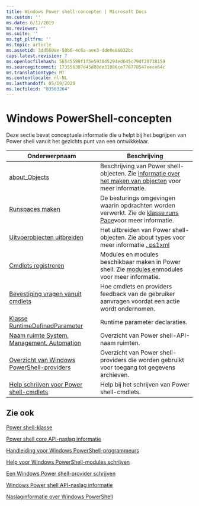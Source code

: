 ```yaml
---
title: Windows Power shell-concepten | Microsoft Docs
ms.custom: ''
ms.date: 6/12/2019
ms.reviewer: ''
ms.suite: ''
ms.tgt_pltfrm: ''
ms.topic: article
ms.assetid: 3dd5608e-50b6-4c6a-aee3-dde0e86032bc
caps.latest.revision: 7
ms.openlocfilehash: 56545599f1f5e593045294ed645c79df20738159
ms.sourcegitcommit: 173556307d45d88de31086ce776770547eece64c
ms.translationtype: MT
ms.contentlocale: nl-NL
ms.lasthandoff: 05/19/2020
ms.locfileid: "83563264"
---
```

# <a name="windows-powershell-concepts"></a>Windows PowerShell-concepten

Deze sectie bevat conceptuele informatie die u helpt bij het begrijpen van Power shell vanuit het gezichts punt van een ontwikkelaar.

|Onderwerpnaam|Beschrijving|
|----------------|-----------------|
|[about_Objects](/powershell/module/microsoft.powershell.core/about/about_objects)|Beschrijving van Power shell-objecten. Zie [informatie over het maken van objecten](/powershell/module/microsoft.powershell.core/about/about_object_creation) voor meer informatie.|
|[Runspaces maken](../hosting/creating-runspaces.md)|De besturings omgevingen waarin opdrachten worden verwerkt. Zie de [klasse runs Pace](/dotnet/api/system.management.automation.runspaces.runspace)voor meer informatie.|
|[Uitvoerobjecten uitbreiden](../cmdlet/extending-output-objects.md)|Het uitbreiden van Power shell-objecten. Zie about types voor meer informatie [. ps1xml](/powershell/module/microsoft.powershell.core/about/about_types.ps1xml)|
|[Cmdlets registreren](../cmdlet/registering-cmdlets.md)|Modules en modules beschikbaar maken in Power shell. Zie [modules en](../cmdlet/modules-and-snap-ins.md)modules voor meer informatie.|
|[Bevestiging vragen vanuit cmdlets](../cmdlet/requesting-confirmation-from-cmdlets.md)|Hoe cmdlets en providers feedback van de gebruiker aanvragen voordat een actie wordt ondernomen.|
|[Klasse RuntimeDefinedParameter](/dotnet/api/system.management.automation.runtimedefinedparameter)|Runtime parameter declaraties.|
|[Naam ruimte System. Management. Automation](/dotnet/api/System.Management.Automation)|Overzicht van Power shell-API-naam ruimten.|
|[Overzicht van Windows PowerShell-providers](../provider/windows-powershell-provider-overview.md)|Overzicht van Power shell-providers die worden gebruikt voor toegang tot gegevens archieven.|
|[Help schrijven voor Power shell-cmdlets](../help/writing-help-for-windows-powershell-cmdlets.md)|Help bij het schrijven van Power shell-cmdlets.|

## <a name="see-also"></a>Zie ook

[Power shell-klasse](/dotnet/api/system.management.automation.powershell)

[Power shell core API-naslag informatie](/dotnet/api/?view=pscore-6.2.0)

[Handleiding voor Windows PowerShell-programmeurs](windows-powershell-programmer-s-guide.md)

[Help voor Windows PowerShell-modules schrijven](../module/writing-help-for-windows-powershell-modules.md)

[Een Windows Power shell-provider schrijven](../provider/writing-a-windows-powershell-provider.md)

[Windows Power shell API-naslag informatie](/dotnet/api/?view=powershellsdk-1.1.0)

[Naslaginformatie over Windows PowerShell](../windows-powershell-reference.md)
